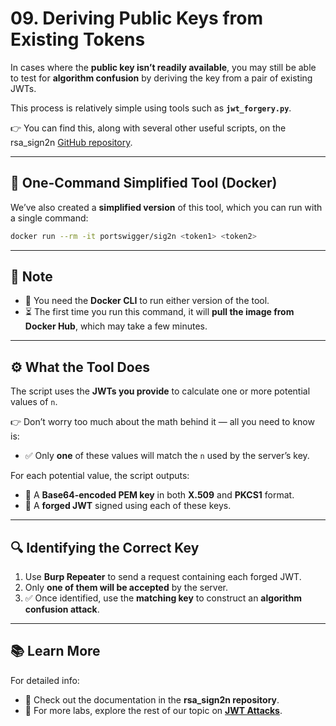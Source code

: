 # 09. Deriving Public Keys from Existing Tokens

In cases where the **public key isn’t readily available**, you may still be able to test for **algorithm confusion** by deriving the key from a pair of existing JWTs.

This process is relatively simple using tools such as **`jwt_forgery.py`**.

👉 You can find this, along with several other useful scripts, on the rsa_sign2n [GitHub repository](https://github.com/).

---

## 🐳 One-Command Simplified Tool (Docker)

We’ve also created a **simplified version** of this tool, which you can run with a single command:

```bash
docker run --rm -it portswigger/sig2n <token1> <token2>
```

---

## 📌 Note

- 🐋 You need the **Docker CLI** to run either version of the tool.
- ⏳ The first time you run this command, it will **pull the image from Docker Hub**, which may take a few minutes.

---

## ⚙️ What the Tool Does

The script uses the **JWTs you provide** to calculate one or more potential values of `n`.

👉 Don’t worry too much about the math behind it — all you need to know is:

- ✅ Only **one** of these values will match the `n` used by the server’s key.

For each potential value, the script outputs:

- 📄 A **Base64-encoded PEM key** in both **X.509** and **PKCS1** format.
- 🔑 A **forged JWT** signed using each of these keys.

---

## 🔍 Identifying the Correct Key

1. Use **Burp Repeater** to send a request containing each forged JWT.
2. Only **one of them will be accepted** by the server.
3. ✅ Once identified, use the **matching key** to construct an **algorithm confusion attack**.

---

## 📚 Learn More

For detailed info:

- 📖 Check out the documentation in the **rsa_sign2n repository**.
- 🔐 For more labs, explore the rest of our topic on [**JWT Attacks**](https://portswigger.net/web-security/jwt).